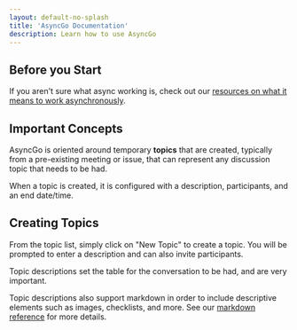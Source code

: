 ```yaml
---
layout: default-no-splash
title: 'AsyncGo Documentation'
description: Learn how to use AsyncGo
---
```


## Before you Start

If you aren't sure what async working is, check out our [resources on what it means to work asynchronously](/async.html).

## Important Concepts

AsyncGo is oriented around temporary **topics** that are created, typically from a pre-existing meeting or issue, that can
represent any discussion topic that needs to be had.

When a topic is created, it is configured with a description, participants, and an end date/time.

## Creating Topics

From the topic list, simply click on "New Topic" to create a topic. You will be prompted to enter a description and can also
invite participants.

Topic descriptions set the table for the conversation to be had, and are very important.

Topic descriptions also support markdown in order to include descriptive elements such as images, checklists, and more.
See our [markdown reference](markdown.html) for more details.

